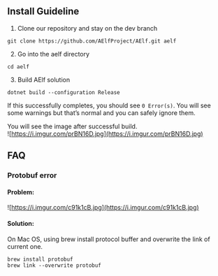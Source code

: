 ## Install Guideline

1. Clone our repository and stay on the dev branch

```
git clone https://github.com/AElfProject/AElf.git aelf
```

2. Go into the aelf directory

```
cd aelf
```

3. Build AElf solution

```
dotnet build --configuration Release
```

If this successfully completes, you should see `0 Error(s)`. You will see some warnings but that’s normal and you can safely ignore them.
  
You will see the image after successful build.  
![https://i.imgur.com/prBN16D.jpg](https://i.imgur.com/prBN16D.jpg)

## FAQ

### Protobuf error

#### Problem:
![https://i.imgur.com/c91k1cB.jpg](https://i.imgur.com/c91k1cB.jpg)

#### Solution:
On Mac OS, using brew install protocol buffer and overwrite the link of current one.
```
brew install protobuf
brew link --overwrite protobuf
```
